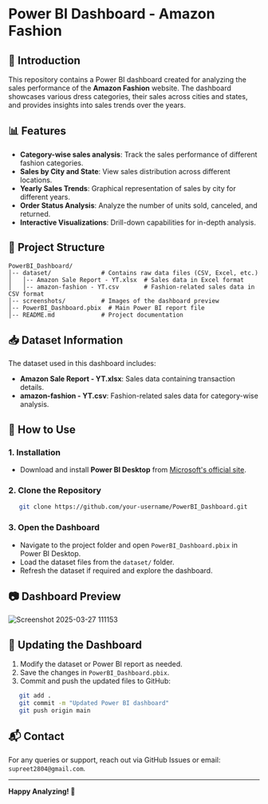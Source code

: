 # Power BI Dashboard - Amazon Fashion

## 📌 Introduction
This repository contains a Power BI dashboard created for analyzing the sales performance of the **Amazon Fashion** website. The dashboard showcases various dress categories, their sales across cities and states, and provides insights into sales trends over the years.

## 📊 Features
- **Category-wise sales analysis**: Track the sales performance of different fashion categories.
- **Sales by City and State**: View sales distribution across different locations.
- **Yearly Sales Trends**: Graphical representation of sales by city for different years.
- **Order Status Analysis**: Analyze the number of units sold, canceled, and returned.
- **Interactive Visualizations**: Drill-down capabilities for in-depth analysis.

## 📂 Project Structure
```
PowerBI_Dashboard/
│-- dataset/              # Contains raw data files (CSV, Excel, etc.)
│   │-- Amazon Sale Report - YT.xlsx  # Sales data in Excel format
│   │-- amazon-fashion - YT.csv       # Fashion-related sales data in CSV format
│-- screenshots/          # Images of the dashboard preview
│-- PowerBI_Dashboard.pbix  # Main Power BI report file
│-- README.md             # Project documentation
```

## 📥 Dataset Information
The dataset used in this dashboard includes:
- **Amazon Sale Report - YT.xlsx**: Sales data containing transaction details.
- **amazon-fashion - YT.csv**: Fashion-related sales data for category-wise analysis.

## 🚀 How to Use
### **1. Installation**
- Download and install **Power BI Desktop** from [Microsoft's official site](https://powerbi.microsoft.com/desktop/).

### **2. Clone the Repository**
```bash
   git clone https://github.com/your-username/PowerBI_Dashboard.git
```

### **3. Open the Dashboard**
- Navigate to the project folder and open `PowerBI_Dashboard.pbix` in Power BI Desktop.
- Load the dataset files from the `dataset/` folder.
- Refresh the dataset if required and explore the dashboard.

## 📷 Dashboard Preview
![Screenshot 2025-03-27 111153](https://github.com/user-attachments/assets/58143ba0-e4ba-4db3-950d-3ac3dec5da54)


## 🔄 Updating the Dashboard
1. Modify the dataset or Power BI report as needed.
2. Save the changes in `PowerBI_Dashboard.pbix`.
3. Commit and push the updated files to GitHub:
```bash
   git add .
   git commit -m "Updated Power BI dashboard"
   git push origin main
```

## 📬 Contact
For any queries or support, reach out via GitHub Issues or email: `supreet2804@gmail.com`. 

---
**Happy Analyzing! 🚀**
